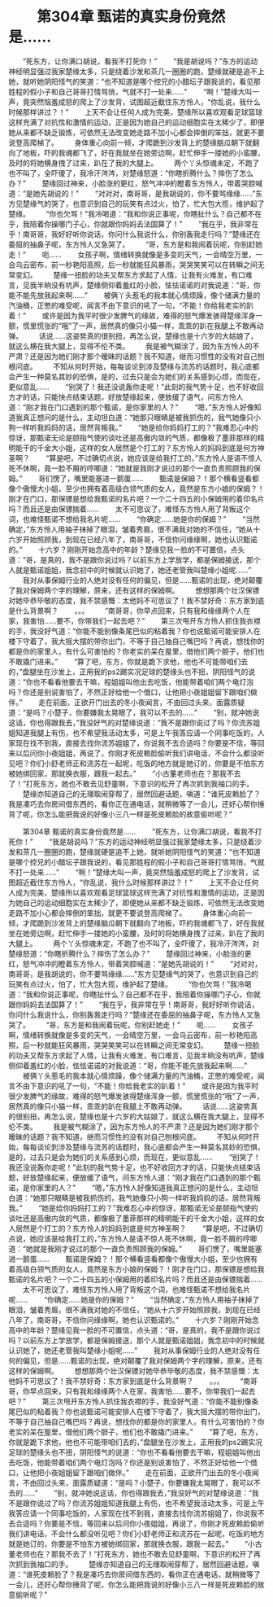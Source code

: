 # 　　第304章 甄诺的真实身份竟然是……
　　“死东方，让你满口胡说，看我不打死你！”
　　“我是胡说吗？”东方的运动神经明显强过我家楚缘太多，只是绕着沙发和茶几一圈圈的跑，楚缘就硬是追不上她，就听她阴阳怪气的笑道：“也不知道是哪个控兄的小醋坛子跟我说的，看见那姓程的假小子和自己哥哥打情骂俏，气就不打一处来……”
　　“啊！”楚缘大叫一声，竟突然恼羞成怒的爬上了沙发背，试图超近截住东方怜人，“你乱说，我什么时候那样讲过？！”
　　上天不会让任何人成为完美，楚缘所以喜欢观看足球篮球这样充满了对抗性和激情的运动，正是因为她自己的运动细胞实在太稀少了，即便她从来都不缺乏锻炼，可依然无法改变她走路不加小心都会摔倒的笨拙，就更不要说登高爬梯了。
　　身体重心向前一倾，才爬跪到沙发背上的楚缘脑瓜朝下就翻向了地板，吓的我魂都飞了，好在我就坐在她旁边啊，赶忙伸手一搂她的小蛮腰，及时的将她横身拽了过来，趴在了我的大腿上。
　　两个丫头惊魂未定，不跑了也不叫了，全吓傻了，我冷汗涔涔，对楚缘怒道：“你瞎折腾什么？摔伤了怎么办？”
　　楚缘回过神来，小脸涨的更红，怒气冲冲的瞪着东方怜人，带着哭腔喊道：“是她先胡说的！”
　　“对对对，南哥哥，是我胡说的，你不要骂缘缘……”东方见楚缘气的哭了，也意识到自己的玩笑有点过火，怕了，忙大包大揽，维护起了楚缘。
　　“你也欠骂！”我冷喝道：“我和你说正事呢，你瞎扯什么？自己都不在乎，我陪着你操哪门子心，你就跟你妈妈去法国算了！”
　　“我在乎，我非常在乎！南哥哥，我好好听你说话，你问什么我说什么，你别轰我走行吗？”楚缘还在委屈的抽鼻子呢，东方怜人又急哭了。
　　“哥，东方是和我闹着玩呢，你别赶她走！”
　　呃……
　　女孩子啊，情绪转换就像是多变的天气，一会晴空万里，一会乌云密布，前一秒艳阳高照，后一秒就能狂风暴雨，哭哭笑笑可以在转瞬之间无常变幻。
　　楚缘一扭脸的功夫又帮东方求起了人情，让我有火难发，有口难言，见我半晌没有吭声，楚缘侧仰着羞红的小脸，怯怯诺诺的对我说道：“哥，你能不能先放我起来啊……”
　　被俩丫头惹毛的我本就心情烦躁，像个储满力量的汽油桶，正憋的难受呢，闻言不由下意识的吼了一句，“不能！你给我老实的趴着！”
　　或许是因为我平时很少发脾气的缘故，难得的怒气爆发骇得楚缘浑身一颤，慌里慌张的“哦”了一声，居然真的像只小猫一样，乖乖的趴在我腿上不敢再动弹。
　　话说……这姿势真的很别扭，再怎么说，楚缘也是十六岁的大姑娘了，就这么横在我大腿上，显得不伦不类。
　　我是被气糊涂了，因为东方怜人的不严肃？还是因为她们刚才那个暧昧的话题？我不知道，继而习惯性的没有对自己刨根问底。
　　不知从何时开始，每每谈论到涉及楚缘与流苏的话题时，我心底都会产生一种莫名其妙的恐惧，是的，过去只是会为她们的关系感到心烦，而现在，更似意乱……
　　“别哭了！我还没说轰你走呢！”此刻的我气势十足，也不好收回方才的话，只能快点结束话题，好放楚缘起来，便放缓了语气，问东方怜人道：“刚才我在门口遇到的那个甄诺，是你家里的人？”
　　“嗯，”东方怜人好像知道我真正想问的是什么，主动坦白道：“她那只眼睛是被我抓伤的，我气她像只小狗一样听我妈妈的话，居然背叛我。”
　　“她是给你妈妈打工的？”我难忍心中的惊讶，那甄诺无论是颐指气使的谈吐还是高傲内敛的气质，都像极了墨菲那样的精明能干的千金大小姐，这样的女人居然是个打工的？东方怜人的妈妈到底是何方神圣啊？
　　“算是吧，不过确切点说，她应该是给我打工的，”东方怜人是语不惊人死不休啊，竟一脸不屑的哼唧道：“她就是我刚才说过的那个一直负责照顾我的保姆。”
　　哥们愣了，嘴里能塞进一鹅蛋……
　　甄诺是保姆？！那个横看竖看都像个傲慢大小姐，至少也拥有着高级白领气质的女人，竟然是东方小娘的保姆？！刚才在门口，那保镖是想给我甄诺的名片吧？一个二十四五的小保姆用的着印名片吗？而且还是由保镖揣着……
　　太不可思议了，难怪东方怜人用了背叛这个词，也难怪甄诺不想给我名片呢……
　　“你确定……她是你的保姆？”
　　“当然确定，”东方怜人用袖子抹掉了眼泪，皱着秀眉，很不满我对她的不信任，“她从十六岁开始照顾我，到现在已经八年了，南哥哥，不信你问缘缘啊，她也认识甄诺的。”
　　十六岁？刚刚开始念高中的年龄？楚缘见我一脸的不可置信，点头道：“哥，是真的，我不是跟你说过吗？以前东方上学放学，都是保姆接送，那个人就是甄诺姐姐，我念初中的时候就认识她了，她还老管我叫楚缘小姐呢……”
　　我对从事保姆行业的人绝对没有任何的偏见，但是……甄诺的出现，绝对颠覆了我对保姆两个字的理解，原来，还有这样的保姆啊。
　　想想那两个壮汉保镖对她毕恭毕敬的态度，我不禁感慨：太他妈不可思议了！我不禁好奇：东方家到底是什么背景啊？
　　。。。
　　“南哥哥，你早点回来，只有我和缘缘两个人在家，我害怕……要不，你带我们一起去吧？”
　　第三次甩开东方怜人抓住我衣襟的手，我没好气道：“你能不能别像条尾巴似的粘着我？你也说甄诺可能安排人在楼下守着了，我大摇大摆的带你出门，不等于自己抽自己嘴巴吗？再说，想找你的都是你的家里人，有什么可害怕的？你老实的呆在屋里，借他们两个胆子，他们也不敢撬门进来。”
　　“算了吧，东方，你就是跪下求他，他也不可能带咱们去的，”盘腿坐在沙发上，正用我的ps2踢实况足球的楚缘头也不扭，阴阳怪气的说道：“你也不看看他要去干嘛，程姐姐叫他出去吃饭，他能带着咱们两个电灯泡吗？你还是别说害怕了，不然正好给他一个借口，让他把小夜姐姐留下跟咱们做伴。”
　　走在前面，正欲开门出去的冬小夜闻言，不由回过头来，面露质疑道：“是吗？小楚子，你要嫌我太晃眼了，我可以不去的……”
　　“别，就冲她说这话，你也得跟我去，”我没好气的对楚缘说道：“我不是跟你说过了吗？你流苏姐姐知道我腿上有伤，也不希望我活动太多，可是上午我答应请一个同事吃饭的，人家现在找不到我，直接去找你流苏姐姐了，你说我不去合适吗？你要是不信，等回来以后问你小夜姐姐，再说了，你刚才死皮赖脸偷听我们讲电话，不会什么都没听见吧？你们小舒老师正和流苏在一起呢，吃饭的地方就是她订的，你要是不怕东方被她绑回家，那就换衣服，跟我一起去。”
　　“小古董老师也在？那我不去了！”打死东方，她也不敢去见舒童啊，下意识的松开了再次抓到我袖口的手。
　　楚缘亦知道自己的无理取闹穿帮了，居然回避话题，嗔道：“谁死皮赖脸了？我是凑巧去你房间借东西的，看你正在通电话，就稍微等了一会儿，还好心帮你捶背了呢，你怎么能把我说的好像小三八一样是死皮赖脸的故意偷听呢？”

　　第304章 甄诺的真实身份竟然是……
　　“死东方，让你满口胡说，看我不打死你！”
　　“我是胡说吗？”东方的运动神经明显强过我家楚缘太多，只是绕着沙发和茶几一圈圈的跑，楚缘就硬是追不上她，就听她阴阳怪气的笑道：“也不知道是哪个控兄的小醋坛子跟我说的，看见那姓程的假小子和自己哥哥打情骂俏，气就不打一处来……”
　　“啊！”楚缘大叫一声，竟突然恼羞成怒的爬上了沙发背，试图超近截住东方怜人，“你乱说，我什么时候那样讲过？！”
　　上天不会让任何人成为完美，楚缘所以喜欢观看足球篮球这样充满了对抗性和激情的运动，正是因为她自己的运动细胞实在太稀少了，即便她从来都不缺乏锻炼，可依然无法改变她走路不加小心都会摔倒的笨拙，就更不要说登高爬梯了。
　　身体重心向前一倾，才爬跪到沙发背上的楚缘脑瓜朝下就翻向了地板，吓的我魂都飞了，好在我就坐在她旁边啊，赶忙伸手一搂她的小蛮腰，及时的将她横身拽了过来，趴在了我的大腿上。
　　两个丫头惊魂未定，不跑了也不叫了，全吓傻了，我冷汗涔涔，对楚缘怒道：“你瞎折腾什么？摔伤了怎么办？”
　　楚缘回过神来，小脸涨的更红，怒气冲冲的瞪着东方怜人，带着哭腔喊道：“是她先胡说的！”
　　“对对对，南哥哥，是我胡说的，你不要骂缘缘……”东方见楚缘气的哭了，也意识到自己的玩笑有点过火，怕了，忙大包大揽，维护起了楚缘。
　　“你也欠骂！”我冷喝道：“我和你说正事呢，你瞎扯什么？自己都不在乎，我陪着你操哪门子心，你就跟你妈妈去法国算了！”
　　“我在乎，我非常在乎！南哥哥，我好好听你说话，你问什么我说什么，你别轰我走行吗？”楚缘还在委屈的抽鼻子呢，东方怜人又急哭了。
　　“哥，东方是和我闹着玩呢，你别赶她走！”
　　呃……
　　女孩子啊，情绪转换就像是多变的天气，一会晴空万里，一会乌云密布，前一秒艳阳高照，后一秒就能狂风暴雨，哭哭笑笑可以在转瞬之间无常变幻。
　　楚缘一扭脸的功夫又帮东方求起了人情，让我有火难发，有口难言，见我半晌没有吭声，楚缘侧仰着羞红的小脸，怯怯诺诺的对我说道：“哥，你能不能先放我起来啊……”
　　被俩丫头惹毛的我本就心情烦躁，像个储满力量的汽油桶，正憋的难受呢，闻言不由下意识的吼了一句，“不能！你给我老实的趴着！”
　　或许是因为我平时很少发脾气的缘故，难得的怒气爆发骇得楚缘浑身一颤，慌里慌张的“哦”了一声，居然真的像只小猫一样，乖乖的趴在我腿上不敢再动弹。
　　话说……这姿势真的很别扭，再怎么说，楚缘也是十六岁的大姑娘了，就这么横在我大腿上，显得不伦不类。
　　我是被气糊涂了，因为东方怜人的不严肃？还是因为她们刚才那个暧昧的话题？我不知道，继而习惯性的没有对自己刨根问底。
　　不知从何时开始，每每谈论到涉及楚缘与流苏的话题时，我心底都会产生一种莫名其妙的恐惧，是的，过去只是会为她们的关系感到心烦，而现在，更似意乱……
　　“别哭了！我还没说轰你走呢！”此刻的我气势十足，也不好收回方才的话，只能快点结束话题，好放楚缘起来，便放缓了语气，问东方怜人道：“刚才我在门口遇到的那个甄诺，是你家里的人？”
　　“嗯，”东方怜人好像知道我真正想问的是什么，主动坦白道：“她那只眼睛是被我抓伤的，我气她像只小狗一样听我妈妈的话，居然背叛我。”
　　“她是给你妈妈打工的？”我难忍心中的惊讶，那甄诺无论是颐指气使的谈吐还是高傲内敛的气质，都像极了墨菲那样的精明能干的千金大小姐，这样的女人居然是个打工的？东方怜人的妈妈到底是何方神圣啊？
　　“算是吧，不过确切点说，她应该是给我打工的，”东方怜人是语不惊人死不休啊，竟一脸不屑的哼唧道：“她就是我刚才说过的那个一直负责照顾我的保姆。”
　　哥们愣了，嘴里能塞进一鹅蛋……
　　甄诺是保姆？！那个横看竖看都像个傲慢大小姐，至少也拥有着高级白领气质的女人，竟然是东方小娘的保姆？！刚才在门口，那保镖是想给我甄诺的名片吧？一个二十四五的小保姆用的着印名片吗？而且还是由保镖揣着……
　　太不可思议了，难怪东方怜人用了背叛这个词，也难怪甄诺不想给我名片呢……
　　“你确定……她是你的保姆？”
　　“当然确定，”东方怜人用袖子抹掉了眼泪，皱着秀眉，很不满我对她的不信任，“她从十六岁开始照顾我，到现在已经八年了，南哥哥，不信你问缘缘啊，她也认识甄诺的。”
　　十六岁？刚刚开始念高中的年龄？楚缘见我一脸的不可置信，点头道：“哥，是真的，我不是跟你说过吗？以前东方上学放学，都是保姆接送，那个人就是甄诺姐姐，我念初中的时候就认识她了，她还老管我叫楚缘小姐呢……”
　　我对从事保姆行业的人绝对没有任何的偏见，但是……甄诺的出现，绝对颠覆了我对保姆两个字的理解，原来，还有这样的保姆啊。
　　想想那两个壮汉保镖对她毕恭毕敬的态度，我不禁感慨：太他妈不可思议了！我不禁好奇：东方家到底是什么背景啊？
　　。。。
　　“南哥哥，你早点回来，只有我和缘缘两个人在家，我害怕……要不，你带我们一起去吧？”
　　第三次甩开东方怜人抓住我衣襟的手，我没好气道：“你能不能别像条尾巴似的粘着我？你也说甄诺可能安排人在楼下守着了，我大摇大摆的带你出门，不等于自己抽自己嘴巴吗？再说，想找你的都是你的家里人，有什么可害怕的？你老实的呆在屋里，借他们两个胆子，他们也不敢撬门进来。”
　　“算了吧，东方，你就是跪下求他，他也不可能带咱们去的，”盘腿坐在沙发上，正用我的ps2踢实况足球的楚缘头也不扭，阴阳怪气的说道：“你也不看看他要去干嘛，程姐姐叫他出去吃饭，他能带着咱们两个电灯泡吗？你还是别说害怕了，不然正好给他一个借口，让他把小夜姐姐留下跟咱们做伴。”
　　走在前面，正欲开门出去的冬小夜闻言，不由回过头来，面露质疑道：“是吗？小楚子，你要嫌我太晃眼了，我可以不去的……”
　　“别，就冲她说这话，你也得跟我去，”我没好气的对楚缘说道：“我不是跟你说过了吗？你流苏姐姐知道我腿上有伤，也不希望我活动太多，可是上午我答应请一个同事吃饭的，人家现在找不到我，直接去找你流苏姐姐了，你说我不去合适吗？你要是不信，等回来以后问你小夜姐姐，再说了，你刚才死皮赖脸偷听我们讲电话，不会什么都没听见吧？你们小舒老师正和流苏在一起呢，吃饭的地方就是她订的，你要是不怕东方被她绑回家，那就换衣服，跟我一起去。”
　　“小古董老师也在？那我不去了！”打死东方，她也不敢去见舒童啊，下意识的松开了再次抓到我袖口的手。
　　楚缘亦知道自己的无理取闹穿帮了，居然回避话题，嗔道：“谁死皮赖脸了？我是凑巧去你房间借东西的，看你正在通电话，就稍微等了一会儿，还好心帮你捶背了呢，你怎么能把我说的好像小三八一样是死皮赖脸的故意偷听呢？”
